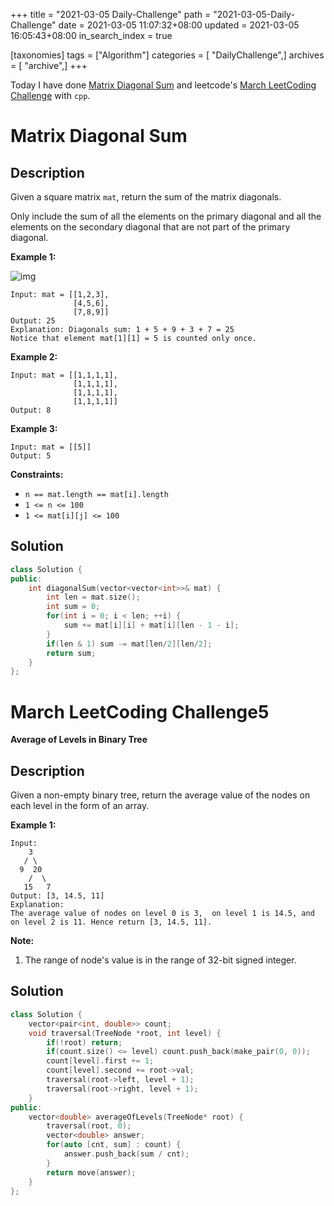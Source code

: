 +++
title = "2021-03-05 Daily-Challenge"
path = "2021-03-05-Daily-Challenge"
date = 2021-03-05 11:07:32+08:00
updated = 2021-03-05 16:05:43+08:00
in_search_index = true

[taxonomies]
tags = ["Algorithm"]
categories = [ "DailyChallenge",]
archives = [ "archive",]
+++

Today I have done [Matrix Diagonal Sum](https://leetcode.com/problems/matrix-diagonal-sum/) and leetcode's [March LeetCoding Challenge](https://leetcode.com/explore/featured/card/march-leetcoding-challenge-2021/588/week-1-march-1st-march-7th/3661/) with `cpp`.

<!-- more -->

# Matrix Diagonal Sum

## Description

Given a square matrix `mat`, return the sum of the matrix diagonals.

Only include the sum of all the elements on the primary diagonal and all the elements on the secondary diagonal that are not part of the primary diagonal.

 

**Example 1:**

![img](https://assets.leetcode.com/uploads/2020/08/14/sample_1911.png)

```
Input: mat = [[1,2,3],
              [4,5,6],
              [7,8,9]]
Output: 25
Explanation: Diagonals sum: 1 + 5 + 9 + 3 + 7 = 25
Notice that element mat[1][1] = 5 is counted only once.
```

**Example 2:**

```
Input: mat = [[1,1,1,1],
              [1,1,1,1],
              [1,1,1,1],
              [1,1,1,1]]
Output: 8
```

**Example 3:**

```
Input: mat = [[5]]
Output: 5
```

 

**Constraints:**

- `n == mat.length == mat[i].length`
- `1 <= n <= 100`
- `1 <= mat[i][j] <= 100`

## Solution

``` cpp
class Solution {
public:
    int diagonalSum(vector<vector<int>>& mat) {
        int len = mat.size();
        int sum = 0;
        for(int i = 0; i < len; ++i) {
            sum += mat[i][i] + mat[i][len - 1 - i];
        }
        if(len & 1) sum -= mat[len/2][len/2];
        return sum;
    }
};
```

# March LeetCoding Challenge5

**Average of Levels in Binary Tree**

## Description

Given a non-empty binary tree, return the average value of the nodes on each level in the form of an array.

**Example 1:**

```
Input:
    3
   / \
  9  20
    /  \
   15   7
Output: [3, 14.5, 11]
Explanation:
The average value of nodes on level 0 is 3,  on level 1 is 14.5, and on level 2 is 11. Hence return [3, 14.5, 11].
```



**Note:**

1. The range of node's value is in the range of 32-bit signed integer.

## Solution

``` cpp
class Solution {
    vector<pair<int, double>> count;
    void traversal(TreeNode *root, int level) {
        if(!root) return;
        if(count.size() <= level) count.push_back(make_pair(0, 0));
        count[level].first += 1;
        count[level].second += root->val;
        traversal(root->left, level + 1);
        traversal(root->right, level + 1);
    }
public:
    vector<double> averageOfLevels(TreeNode* root) {
        traversal(root, 0);
        vector<double> answer;
        for(auto [cnt, sum] : count) {
            answer.push_back(sum / cnt);
        }
        return move(answer);
    }
};
```